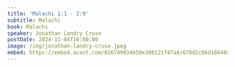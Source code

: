 ```yaml
---
title: 'Malachi 1:1 - 2:9'
subtitle: Malachi
book: Malachi
speaker: Jonathan Landry Cruse
postDate: 2024-11-04T10:00:00
image: /img/jonathan-landry-cruse.jpeg
embed: https://embed.acast.com/616749934b50e300121f47a4/678d2c06d186489b14e0072c?theme=light&subscribe=false
---
```

